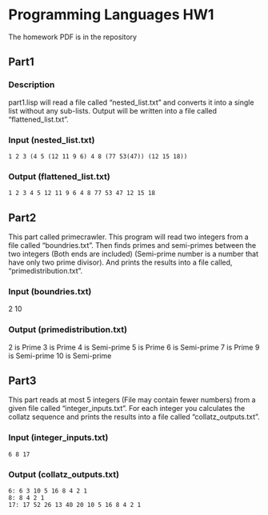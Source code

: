 # Programming Languages HW1

The homework PDF is in the repository

## Part1

### Description
part1.lisp will read a file called “nested_list.txt” and converts it into a single list without any sub-lists. Output will be written into a file called “flattened_list.txt”.

### Input (nested_list.txt)
```
1 2 3 (4 5 (12 11 9 6) 4 8 (77 53(47)) (12 15 18))
```
### Output (flattened_list.txt)
```
1 2 3 4 5 12 11 9 6 4 8 77 53 47 12 15 18
```

## Part2
This part called primecrawler. This program will read two integers from a file called “boundries.txt”. Then finds primes and semi-primes between the two integers (Both ends are included) (Semi-prime number is a number that have only two prime divisor). And prints the results into a file called, “primedistribution.txt”. 

### Input (boundries.txt)
2 10

### Output (primedistribution.txt)
2 is Prime
3 is Prime
4 is Semi-prime
5 is Prime
6 is Semi-prime
7 is Prime
9 is Semi-prime
10 is Semi-prime

## Part3
This part reads at most 5 integers (File may contain fewer numbers) from a given file called “integer_inputs.txt”. For each integer you calculates the collatz sequence and prints the results into a file called “collatz_outputs.txt”.

### Input (integer_inputs.txt)
```
6 8 17
```


### Output (collatz_outputs.txt)
```
6: 6 3 10 5 16 8 4 2 1 
8: 8 4 2 1 
17: 17 52 26 13 40 20 10 5 16 8 4 2 1
```